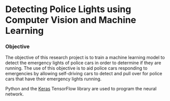 # Detecting Police Lights using Computer Vision and Machine Learning

### Objective
The objective of this research project is to train a machine learning model to detect the emergency lights of police cars in order to determine if they are running. The use of this objective is to aid police cars responding to emergencies by allowing self-driving cars to detect and pull over for police cars that have their emergency lights running.

Python and the [Keras](https://www.keras.io/) TensorFlow library are used to program the neural network.
